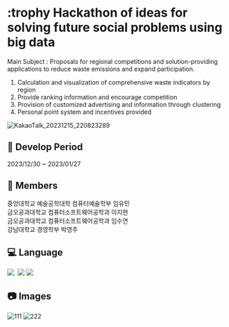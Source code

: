 #  :trophy Hackathon of ideas for solving future social problems using big data
Main Subject : Proposals for regional competitions and solution-providing applications to reduce waste emissions and expand participation.
1. Calculation and visualization of comprehensive waste indicators by region
2. Provide ranking information and encourage competition
3. Provision of customized advertising and information through clustering
4. Personal point system and incentives provided

![KakaoTalk_20231215_220823289](https://github.com/imyoumin/Idea-hackathon-solve-future-social-problems-big-data/assets/69343466/68e147f5-97eb-43d9-a62c-34d35faa4c9f)

##  :calendar: Develop Period
2023/12/30 ~ 2023/01/27

## :runner: Members
중앙대학교 예술공학대학 컴퓨터예술학부 임유민 
<br>
금오공과대학교 컴퓨터소프트웨어공학과 이지현
<br>
금오공과대학교 컴퓨터소프트웨어공학과 임수연
<br>
강남대학교 경영학부 박영주

## :computer: Language
<img src="https://img.shields.io/badge/python-3670A0?style=for-the-badge&logo=python&logoColor=ffdd54" />&nbsp;
<img src="https://img.shields.io/badge/Numpy-013243?style=for-the-badge&logo=numpy&logoColor=ffdd54" />
<img src="https://img.shields.io/badge/Pandas-150458?style=for-the-badge&logo=pandas&logoColor=ffdd54" />

## :camera: Images
![111](https://github.com/imyoumin/Idea-hackathon-solve-future-social-problems-big-data/assets/69343466/eb2aba2b-f480-4e94-b823-47c1286e06d6)
![222](https://github.com/imyoumin/Idea-hackathon-solve-future-social-problems-big-data/assets/69343466/95cb3228-e4f8-45a8-b55d-8be44670e5a6)


